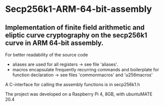 # Secp256k1-ARM-64-bit-assembly
## Implementation of finite field arithmetic and eliptic curve cryptography on the secp256k1 curve in ARM 64-bit assembly.

For better readability of the source code
* aliases are used for all registers -> see file 'aliases'.
* macros encapsulate frequently recurring commands and boilerplate for function declaration -> see files 'commonmacros' and 'u256macros'

A C-interface for calling the assembly functions is in secp256k1.h 

The project was developed on a Raspberry Pi 4, 8GB, with ubuntuMATE 20.4
